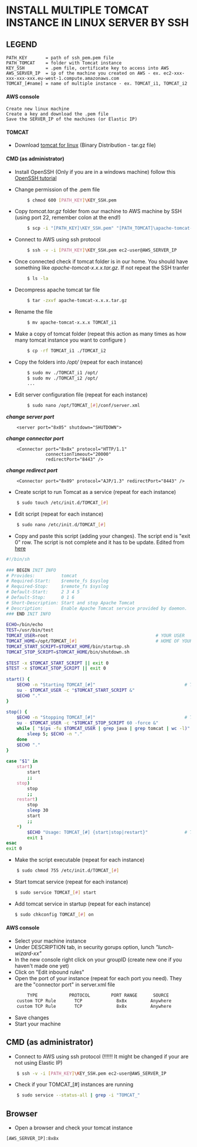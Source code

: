 
# INSTALL MULTIPLE TOMCAT INSTANCE IN LINUX SERVER BY SSH

## LEGEND

	PATH_KEY       = path of ssh_pem.pem file 
	PATH_TOMCAT    = folder with Tomcat instance
	KEY_SSH        = .pem file, certificate key to access into AWS
 	AWS_SERVER_IP  = ip of the machine you created on AWS - ex. ec2-xxx-xxx-xxx-xxx.eu-west-1.compute.amazonaws.com
	TOMCAT_[#name] = name of multiple instance - ex. TOMCAT_i1, TOMCAT_i2


#### AWS console
    Create new linux machine 
    Create a key and download the .pem file
    Save the SERVER_IP of the machines (or Elastic IP) 


#### TOMCAT
* Download [tomcat for linux](https://tomcat.apache.org/download-70.cgi "Tomcat") (Binary Distribution - tar.gz file)


#### CMD (as administrator)

* Install OpenSSH (Only if you are in a windows machine) follow this [OpenSSH tutorial](http://linuxbsdos.com/2015/07/30/how-to-install-openssh-on-windows-10/ "OpenSSH Tutorial")
	

* Change permission of the .pem file 
```sh
        $ chmod 600 [PATH_KEY]\KEY_SSH.pem 
```

* Copy *tomcat.tar.gz* folder from our machine to AWS machine by SSH (using port 22, remember colon at the end!)	
```sh
        $ scp -i "[PATH_KEY]\KEY_SSH.pem" "[PATH_TOMCAT]\apache-tomcat-x.x.xx.tar.gz" ec2-user@[AWS_SERVER_IP]: 
```
* Connect to AWS using ssh protocol
```sh
	    $ ssh -v -i [PATH_KEY]\KEY_SSH.pem ec2-user@AWS_SERVER_IP
```

* Once connected check if tomcat folder is in our home.  You should have something like *apache-tomcat-x.x.x.tar.gz*. If not repeat the SSH tranfer
```sh
	    $ ls -la
 ```

* Decompress apache tomcat tar file 
```sh
	    $ tar -zxvf apache-tomcat-x.x.x.tar.gz 
 ```

* Rename the file 
```sh	
	    $ mv apache-tomcat-x.x.x TOMCAT_i1
 ```

* Make a copy of tomcat folder (repeat this action as many times as how many tomcat instance you want to configure )
```sh	
	    $ cp -rf TOMCAT_i1 ./TOMCAT_i2
 ```

* Copy the folders into */opt/* (repeat for each instance)
```sh	
	    $ sudo mv ./TOMCAT_i1 /opt/
	    $ sudo mv ./TOMCAT_i2 /opt/
    	...
```

* Edit server configuration file (repeat for each instance)
```sh
	    $ sudo nano /opt/TOMCAT_[#]/conf/server.xml
```

***change server port***

        <server port="8x05" shutdown="SHUTDOWN">


***change connector port***

        <Connector port="8x8x" protocol="HTTP/1.1"
                   connectionTimeout="20000"
	               redirectPort="8443" />
	               
***change redirect port***

        <Connector port="8x09" protocol="AJP/1.3" redirectPort="8443" />




* Create script to run Tomcat as a service (repeat for each instance)
```sh
	$ sudo touch /etc/init.d/TOMCAT_[#]
```

* Edit script (repeat for each instance)
```sh
	$ sudo nano /etc/init.d/TOMCAT_[#]	
```

* Copy and paste this script (adding your changes). The script end is "exit 0" row. The script is not complete and it has to be update. Edited from [here](http://wiki.openkm.com/index.php/Configure_Tomcat_service_linux "script tomcat")



```sh
#!/bin/sh
 
### BEGIN INIT INFO  
# Provides:          tomcat  
# Required-Start:    $remote_fs $syslog  
# Required-Stop:     $remote_fs $syslog  
# Default-Start:     2 3 4 5  
# Default-Stop:      0 1 6  
# Short-Description: Start and stop Apache Tomcat  
# Description:       Enable Apache Tomcat service provided by daemon.  
### END INIT INFO
 
ECHO=/bin/echo  
TEST=/usr/bin/test  
TOMCAT_USER=root                                         # YOUR USER  
TOMCAT_HOME=/opt/TOMCAT_[#]                              # HOME OF YOUR TOMCAT INSTANCE  
TOMCAT_START_SCRIPT=$TOMCAT_HOME/bin/startup.sh  
TOMCAT_STOP_SCRIPT=$TOMCAT_HOME/bin/shutdown.sh  
 
$TEST -x $TOMCAT_START_SCRIPT || exit 0  
$TEST -x $TOMCAT_STOP_SCRIPT || exit 0  
 
start() {  
    $ECHO -n "Starting TOMCAT_[#]"                                  # TOMCAT SERVICE NAME  
    su - $TOMCAT_USER -c "$TOMCAT_START_SCRIPT &"  
    $ECHO "."  
}  
   
stop() {  
    $ECHO -n "Stopping TOMCAT_[#]"                                  # TOMCAT SERVICE NAME  
    su - $TOMCAT_USER -c "$TOMCAT_STOP_SCRIPT 60 -force &"  
    while [ "$(ps -fu $TOMCAT_USER | grep java | grep tomcat | wc -l)" -gt "0" ]; do  
        sleep 5; $ECHO -n "."  
    done  
    $ECHO "."  
}  
   
case "$1" in  
    start)  
        start  
        ;;  
    stop)  
        stop  
        ;;  
    restart)  
        stop  
        sleep 30  
        start  
        ;;  
    *)  
        $ECHO "Usage: TOMCAT_[#] {start|stop|restart}"              # TOMCAT SERVICE NAME  
        exit 1  
esac  
exit 0  
  ```
  
* Make the script executable (repeat for each instance) 
```sh
	$ sudo chmod 755 /etc/init.d/TOMCAT_[#]
```
* Start tomcat service (repeat for each instance)
	```sh
	$ sudo service TOMCAT_[#] start
    ```
    
* Add tomcat service in startup (repeat for each instance)
	```sh
	$ sudo chkconfig TOMCAT_[#] on
    ```



#### AWS console

* Select your machine instance  
* Under DESCRIPTION tab, in security gorups option, lunch *"lunch-wizard-xx"*   
* In the new console right click on your groupID (create new one if you haven't made one yet)  
* Click on "Edit inbound rules"  
* Open the port of your instance (repeat for each port you need). They are the "connector port" in server.xml file  

```sh
	    TYPE		    PROTOCOL	    PORT RANGE 	    SOURCE 
    custom TCP Rule       TCP             8x8x         Anywhere
    custom TCP Rule       TCP             8x8x         Anywhere
```

* Save changes  
* Start your machine



## CMD (as administrator)

* Connect to AWS using ssh protocol (!!!!!! It might be changed if your are not using Elastic IP)  
```sh
    $ ssh -v -i [PATH_KEY]\KEY_SSH.pem ec2-user@AWS_SERVER_IP
```

* Check if your TOMCAT_[#] instances are running
```sh
    $ sudo service --status-all | grep -i "TOMCAT_"
```



## Browser

* Open a browser and check your tomcat instance   
```sh
[AWS_SERVER_IP]:8x8x
```
